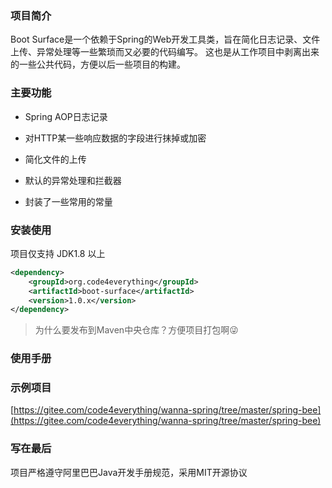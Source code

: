 ### 项目简介

Boot Surface是一个依赖于Spring的Web开发工具类，旨在简化日志记录、文件上传、异常处理等一些繁琐而又必要的代码编写。
这也是从工作项目中剥离出来的一些公共代码，方便以后一些项目的构建。


### 主要功能

- Spring AOP日志记录

- 对HTTP某一些响应数据的字段进行抹掉或加密

- 简化文件的上传

- 默认的异常处理和拦截器

- 封装了一些常用的常量

### 安装使用

项目仅支持 JDK1.8 以上

``` xml
<dependency>
    <groupId>org.code4everything</groupId>
    <artifactId>boot-surface</artifactId>
    <version>1.0.x</version>
</dependency>
```

> 为什么要发布到Maven中央仓库？方便项目打包啊:stuck_out_tongue_winking_eye:

### 使用手册

### 示例项目

[https://gitee.com/code4everything/wanna-spring/tree/master/spring-bee](https://gitee.com/code4everything/wanna-spring/tree/master/spring-bee)

### 写在最后

项目严格遵守阿里巴巴Java开发手册规范，采用MIT开源协议
